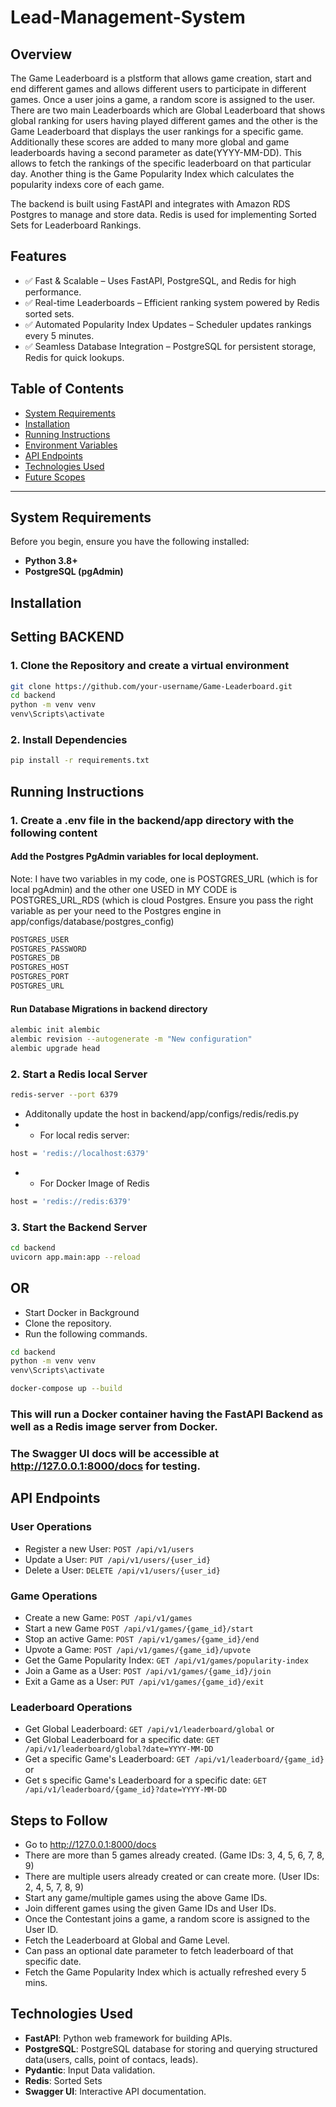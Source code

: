 ﻿# Lead-Management-System


## Overview
The Game Leaderboard is a plstform that allows game creation, start and end different games and allows different users to participate in different games. Once a user joins a game, a random score is assigned to the user. There are two main Leaderboards which are Global Leaderboard that shows global ranking for users having played different games and the other is the Game Leaderboard that displays the user rankings for a specific game. Additionally these scores are added to many more global and game leaderboards having a second parameter as date(YYYY-MM-DD). This allows to fetch the rankings of the specific leaderboard on that particular day. Another thing is the Game Popularity Index which calculates the popularity indexs core of each game.

The backend is built using FastAPI and integrates with Amazon RDS Postgres to manage and store data. Redis is used for implementing Sorted Sets for Leaderboard Rankings. 


## Features
- ✅ Fast & Scalable – Uses FastAPI, PostgreSQL, and Redis for high performance.
- ✅ Real-time Leaderboards – Efficient ranking system powered by Redis sorted sets.
- ✅ Automated Popularity Index Updates – Scheduler updates rankings every 5 minutes.
- ✅ Seamless Database Integration – PostgreSQL for persistent storage, Redis for quick lookups.


## Table of Contents
- [System Requirements](#system-requirements)
- [Installation](#installation)
- [Running Instructions](#running-instructions)
- [Environment Variables](#environment-variables)
- [API Endpoints](#api-endpoints)
- [Technologies Used](#technologies-used)
- [Future Scopes](#future-scopes)
---

## System Requirements
Before you begin, ensure you have the following installed:
- **Python 3.8+**
- **PostgreSQL (pgAdmin)**


## Installation

## Setting BACKEND
### 1. Clone the Repository and create a virtual environment
```bash
git clone https://github.com/your-username/Game-Leaderboard.git
cd backend
python -m venv venv
venv\Scripts\activate

```
### 2. Install Dependencies
```bash
pip install -r requirements.txt
```

## Running Instructions

### 1. Create a .env file in the backend/app directory with the following content

#### Add the Postgres PgAdmin variables for local deployment.
Note: I have two variables in my code, one is POSTGRES_URL (which is for local pgAdmin) and the other one USED in MY CODE is POSTGRES_URL_RDS (which is cloud Postgres. Ensure you pass the right variable as per your need to the Postgres engine in app/configs/database/postgres_config)
```bash
POSTGRES_USER
POSTGRES_PASSWORD
POSTGRES_DB
POSTGRES_HOST
POSTGRES_PORT
POSTGRES_URL
```

#### Run Database Migrations in backend directory
```bash
alembic init alembic
alembic revision --autogenerate -m "New configuration"
alembic upgrade head
```

### 2. Start a Redis local Server
```bash
redis-server --port 6379
```

- Additonally update the host in backend/app/configs/redis/redis.py
- - For local redis server:
```bash
host = 'redis://localhost:6379'
```
- - For Docker Image of Redis
```bash
host = 'redis://redis:6379'
```

### 3. Start the Backend Server
```bash
cd backend
uvicorn app.main:app --reload
```

## OR
- Start Docker in Background
- Clone the repository.
- Run the following commands.
```bash
cd backend
python -m venv venv
venv\Scripts\activate

docker-compose up --build
```
### This will run a Docker container having the FastAPI Backend as well as a Redis image server from Docker.

### The Swagger UI docs will be accessible at http://127.0.0.1:8000/docs for testing.


## API Endpoints

### User Operations
- Register a new User: `POST /api/v1/users`
- Update a User: `PUT /api/v1/users/{user_id}`
- Delete a User: `DELETE /api/v1/users/{user_id}`

### Game Operations
- Create a new Game: `POST /api/v1/games`
- Start a new Game `POST /api/v1/games/{game_id}/start`
- Stop an active Game: `POST /api/v1/games/{game_id}/end`
- Upvote a Game: `POST /api/v1/games/{game_id}/upvote`
- Get the Game Popularity Index: `GET /api/v1/games/popularity-index`
- Join a Game as a User: `POST /api/v1/games/{game_id}/join`
- Exit a Game as a User: `PUT /api/v1/games/{game_id}/exit`

### Leaderboard Operations
- Get Global Leaderboard: `GET /api/v1/leaderboard/global`
or
- Get Global Leaderboard for a specific date: `GET /api/v1/leaderboard/global?date=YYYY-MM-DD`
- Get a specific Game's Leaderboard: `GET /api/v1/leaderboard/{game_id}`
or
- Get s specific Game's Leaderboard for a specific date: `GET /api/v1/leaderboard/{game_id}?date=YYYY-MM-DD`


## Steps to Follow
- Go to http://127.0.0.1:8000/docs
- There are more than 5 games already created. (Game IDs: 3, 4, 5, 6, 7, 8, 9)
- There are multiple users already created or can create more. (User IDs: 2, 4, 5, 7, 8, 9)
- Start any game/multiple games using the above Game IDs.
- Join different games using the given Game IDs and User IDs.
- Once the Contestant joins a game, a random score is assigned to the User ID.
- Fetch the Leaderboard at Global and Game Level.
- Can pass an optional date parameter to fetch leaderboard of that specific date.
- Fetch the Game Popularity Index which is actually refreshed every 5 mins.

## Technologies Used
- **FastAPI**: Python web framework for building APIs.
- **PostgreSQL**: PostgreSQL database for storing and querying structured data(users, calls, point of contacs, leads).
- **Pydantic**: Input Data validation.
- **Redis**: Sorted Sets
- **Swagger UI**: Interactive API documentation.
